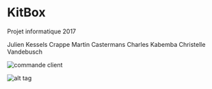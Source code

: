 # KitBox
Projet informatique 2017

Julien Kessels
Crappe Martin
Castermans Charles
Kabemba Christelle
Vandebusch

![commande client](https://cloud.githubusercontent.com/assets/15802841/23103171/ed879834-f6b6-11e6-9ac4-30c655920bb1.png)

![alt tag](https://cloud.githubusercontent.com/assets/15802841/23103171/ed879834-f6b6-11e6-9ac4-30c655920bb1.png)
